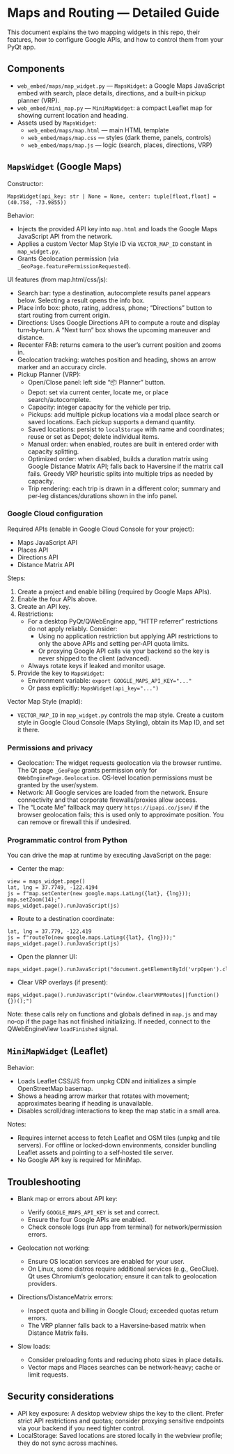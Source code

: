 # Maps and Routing — Detailed Guide

This document explains the two mapping widgets in this repo, their features, how to configure Google APIs, and how to control them from your PyQt app.


## Components

- `web_embed/maps/map_widget.py` — `MapsWidget`: a Google Maps JavaScript embed with search, place details, directions, and a built‑in pickup planner (VRP).
- `web_embed/mini_map.py` — `MiniMapWidget`: a compact Leaflet map for showing current location and heading.
- Assets used by `MapsWidget`:
  - `web_embed/maps/map.html` — main HTML template
  - `web_embed/maps/map.css` — styles (dark theme, panels, controls)
  - `web_embed/maps/map.js` — logic (search, places, directions, VRP)


## `MapsWidget` (Google Maps)

Constructor:
```
MapsWidget(api_key: str | None = None, center: tuple[float,float] = (40.758, -73.9855))
```

Behavior:
- Injects the provided API key into `map.html` and loads the Google Maps JavaScript API from the network.
- Applies a custom Vector Map Style ID via `VECTOR_MAP_ID` constant in `map_widget.py`.
- Grants Geolocation permission (via `_GeoPage.featurePermissionRequested`).

UI features (from map.html/css/js):
- Search bar: type a destination, autocomplete results panel appears below. Selecting a result opens the info box.
- Place info box: photo, rating, address, phone; “Directions” button to start routing from current origin.
- Directions: Uses Google Directions API to compute a route and display turn‑by‑turn. A “Next turn” box shows the upcoming maneuver and distance.
- Recenter FAB: returns camera to the user’s current position and zooms in.
- Geolocation tracking: watches position and heading, shows an arrow marker and an accuracy circle.
- Pickup Planner (VRP):
  - Open/Close panel: left side “📦 Planner” button.
  - Depot: set via current center, locate me, or place search/autocomplete.
  - Capacity: integer capacity for the vehicle per trip.
  - Pickups: add multiple pickup locations via a modal place search or saved locations. Each pickup supports a demand quantity.
  - Saved locations: persist to `localStorage` with name and coordinates; reuse or set as Depot; delete individual items.
  - Manual order: when enabled, routes are built in entered order with capacity splitting.
  - Optimized order: when disabled, builds a duration matrix using Google Distance Matrix API; falls back to Haversine if the matrix call fails. Greedy VRP heuristic splits into multiple trips as needed by capacity.
  - Trip rendering: each trip is drawn in a different color; summary and per‑leg distances/durations shown in the info panel.


### Google Cloud configuration

Required APIs (enable in Google Cloud Console for your project):
- Maps JavaScript API
- Places API
- Directions API
- Distance Matrix API

Steps:
1) Create a project and enable billing (required by Google Maps APIs).
2) Enable the four APIs above.
3) Create an API key.
4) Restrictions:
   - For a desktop PyQt/QWebEngine app, “HTTP referrer” restrictions do not apply reliably. Consider:
     - Using no application restriction but applying API restrictions to only the above APIs and setting per‑API quota limits.
     - Or proxying Google API calls via your backend so the key is never shipped to the client (advanced).
   - Always rotate keys if leaked and monitor usage.
5) Provide the key to `MapsWidget`:
   - Environment variable: `export GOOGLE_MAPS_API_KEY="..."`
   - Or pass explicitly: `MapsWidget(api_key="...")`

Vector Map Style (mapId):
- `VECTOR_MAP_ID` in `map_widget.py` controls the map style. Create a custom style in Google Cloud Console (Maps Styling), obtain its Map ID, and set it there.


### Permissions and privacy

- Geolocation: The widget requests geolocation via the browser runtime. The Qt page `_GeoPage` grants permission only for `QWebEnginePage.Geolocation`. OS‑level location permissions must be granted by the user/system.
- Network: All Google services are loaded from the network. Ensure connectivity and that corporate firewalls/proxies allow access.
- The “Locate Me” fallback may query `https://ipapi.co/json/` if the browser geolocation fails; this is used only to approximate position. You can remove or firewall this if undesired.


### Programmatic control from Python

You can drive the map at runtime by executing JavaScript on the page:

- Center the map:
```
view = maps_widget.page()
lat, lng = 37.7749, -122.4194
js = f"map.setCenter(new google.maps.LatLng({lat}, {lng})); map.setZoom(14);"
maps_widget.page().runJavaScript(js)
```

- Route to a destination coordinate:
```
lat, lng = 37.779, -122.419
js = f"routeTo(new google.maps.LatLng({lat}, {lng}));"
maps_widget.page().runJavaScript(js)
```

- Open the planner UI:
```
maps_widget.page().runJavaScript("document.getElementById('vrpOpen').click();")
```

- Clear VRP overlays (if present):
```
maps_widget.page().runJavaScript("(window.clearVRPRoutes||function(){})();")
```

Note: these calls rely on functions and globals defined in `map.js` and may no‑op if the page has not finished initializing. If needed, connect to the QWebEngineView `loadFinished` signal.


## `MiniMapWidget` (Leaflet)

Behavior:
- Loads Leaflet CSS/JS from unpkg CDN and initializes a simple OpenStreetMap basemap.
- Shows a heading arrow marker that rotates with movement; approximates bearing if heading is unavailable.
- Disables scroll/drag interactions to keep the map static in a small area.

Notes:
- Requires internet access to fetch Leaflet and OSM tiles (unpkg and tile servers). For offline or locked‑down environments, consider bundling Leaflet assets and pointing to a self‑hosted tile server.
- No Google API key is required for MiniMap.


## Troubleshooting

- Blank map or errors about API key:
  - Verify `GOOGLE_MAPS_API_KEY` is set and correct.
  - Ensure the four Google APIs are enabled.
  - Check console logs (run app from terminal) for network/permission errors.

- Geolocation not working:
  - Ensure OS location services are enabled for your user.
  - On Linux, some distros require additional services (e.g., GeoClue). Qt uses Chromium’s geolocation; ensure it can talk to geolocation providers.

- Directions/DistanceMatrix errors:
  - Inspect quota and billing in Google Cloud; exceeded quotas return errors.
  - The VRP planner falls back to a Haversine‑based matrix when Distance Matrix fails.

- Slow loads:
  - Consider preloading fonts and reducing photo sizes in place details.
  - Vector maps and Places searches can be network‑heavy; cache or limit requests.


## Security considerations

- API key exposure: A desktop webview ships the key to the client. Prefer strict API restrictions and quotas; consider proxying sensitive endpoints via your backend if you need tighter control.
- LocalStorage: Saved locations are stored locally in the webview profile; they do not sync across machines.


